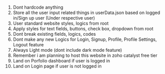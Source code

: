 1. Dont hardcode anything
2. Store all the user input related things in userData.json based on logged in/Sign up user (Under respective user)
3. User standard website styles, logics from root
4. Apply styles for text fields, buttons, check box, dropdown from root
5. Dont break existing fields, logics, codes
6. Dont make any new Logics for Login, Signup, Profile, Profile Settings, Logout feature
7. Always Light mode (dont include dark mode feature)
8. Remember i am planning to host this website in zoho catalyst free tier
9. Land on Porfolio dashboard if user is logged in
10. Land on Login page if user is not logged in
